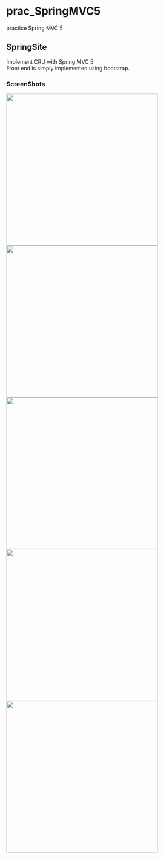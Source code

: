# prac_SpringMVC5
practice Spring MVC 5

## SpringSite
Implement CRU with Spring MVC 5<br>
Front end is simply implemented using bootstrap.

### ScreenShots

<div>
<img width="400" src="https://user-images.githubusercontent.com/50590192/77772647-d8e6f080-708b-11ea-8a87-982b89c28071.png">
<img width="400" src="https://user-images.githubusercontent.com/50590192/77772675-e56b4900-708b-11ea-9937-0b6ae68e1ee6.png">
<img width="400" src="https://user-images.githubusercontent.com/50590192/77772694-ea2ffd00-708b-11ea-87c2-185765140f64.png">
<img width="400" src="https://user-images.githubusercontent.com/50590192/77772739-f7e58280-708b-11ea-8926-ec5a9ef3f03c.png">
<img width="400" src="https://user-images.githubusercontent.com/50590192/77772807-0c297f80-708c-11ea-8403-b3b935b34a18.png">
</div>
